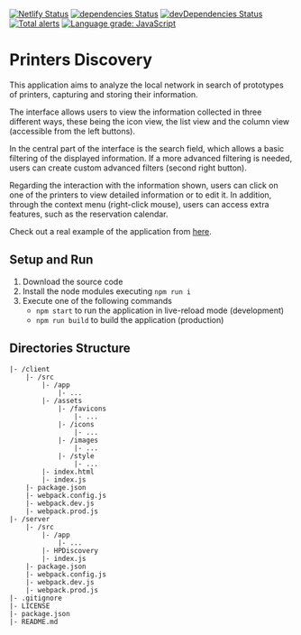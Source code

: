 [![Netlify Status](https://api.netlify.com/api/v1/badges/3385f038-9813-4df8-992d-ddc4af8ff42b/deploy-status)](https://app.netlify.com/sites/printersdiscovery/deploys)
[![dependencies Status](https://david-dm.org/chema22r/printersdiscovery/status.svg)](https://david-dm.org/chema22r/printersdiscovery)
[![devDependencies Status](https://david-dm.org/chema22r/printersdiscovery/dev-status.svg)](https://david-dm.org/chema22r/printersdiscovery?type=dev)
[![Total alerts](https://img.shields.io/lgtm/alerts/g/Chema22R/printersdiscovery.svg?logo=lgtm&logoWidth=18)](https://lgtm.com/projects/g/Chema22R/printersdiscovery/alerts/)
[![Language grade: JavaScript](https://img.shields.io/lgtm/grade/javascript/g/Chema22R/printersdiscovery.svg?logo=lgtm&logoWidth=18)](https://lgtm.com/projects/g/Chema22R/printersdiscovery/context:javascript)

# Printers Discovery
This application aims to analyze the local network in search of prototypes of printers, capturing and storing their information.

The interface allows users to view the information collected in three different ways, these being the icon view, the list view
and the column view (accessible from the left buttons).

In the central part of the interface is the search field, which allows a basic filtering of the displayed information. If a more
advanced filtering is needed, users can create custom advanced filters (second right button).

Regarding the interaction with the information shown, users can click on one of the printers to view detailed information or to
edit it. In addition, through the context menu (right-click mouse), users can access extra features, such as the reservation calendar.

Check out a real example of the application from [here](https://printersdiscovery.chema22r.com).

## Setup and Run
1. Download the source code
2. Install the node modules executing `npm run i`
3. Execute one of the following commands
    - `npm start` to run the application in live-reload mode (development)
    - `npm run build` to build the application (production)

## Directories Structure
```
|- /client
    |- /src
        |- /app
            |- ...
        |- /assets
            |- /favicons
                |- ...
            |- /icons
                |- ...
            |- /images
                |- ...
            |- /style
                |- ...
        |- index.html
        |- index.js
    |- package.json
    |- webpack.config.js
    |- webpack.dev.js
    |- webpack.prod.js
|- /server
    |- /src
        |- /app
            |- ...
        |- HPDiscovery
        |- index.js
    |- package.json
    |- webpack.config.js
    |- webpack.dev.js
    |- webpack.prod.js
|- .gitignore
|- LICENSE
|- package.json
|- README.md
```